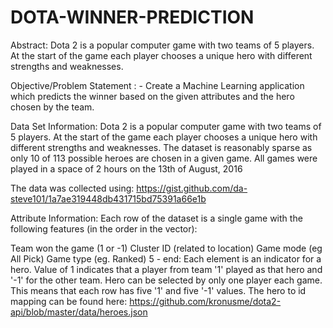 # DOTA-WINNER-PREDICTION

Abstract:
Dota 2 is a popular computer game with two teams of 5 players. At the start of the game each player chooses a unique hero with different strengths and weaknesses.

Objective/Problem Statement : -
Create a Machine Learning application which predicts the winner based on the given attributes and the hero chosen by the team.

Data Set Information:
Dota 2 is a popular computer game with two teams of 5 players. At the start of the game each player chooses a unique hero with different strengths and weaknesses. The dataset is reasonably sparse as only 10 of 113 possible heroes are chosen in a given game. All games were played in a space of 2 hours on the 13th of August, 2016

The data was collected using: https://gist.github.com/da-steve101/1a7ae319448db431715bd75391a66e1b

Attribute Information:
Each row of the dataset is a single game with the following features (in the order in the vector):

Team won the game (1 or -1)
Cluster ID (related to location)
Game mode (eg All Pick)
Game type (eg. Ranked) 5 - end: Each element is an indicator for a hero. Value of 1 indicates that a player from team '1' played as that hero and '-1' for the other team. Hero can be selected by only one player each game. This means that each row has five '1' and five '-1' values.
The hero to id mapping can be found here: https://github.com/kronusme/dota2-api/blob/master/data/heroes.json
